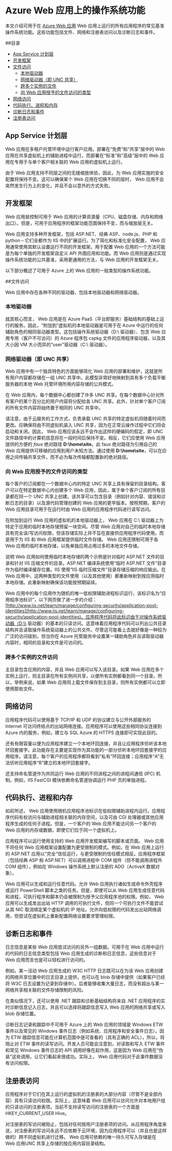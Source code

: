 <properties 
	pageTitle="Azure Web 应用上的操作系统功能" 
	description="了解可用于 Azure Web 应用上的 Web 应用的操作系统功能" 
	services="app-service\web" 
	documentationCenter="" 
	authors="cephalin" 
	manager="wpickett" 
	editor="mollybos"/>

<tags
	ms.service="web-sites"
	ms.date="09/29/2015"
	wacn.date="01/21/2016"/>

# Azure Web 应用上的操作系统功能 #

本文介绍可用于在 [Azure Web 应用](/documentation/services/web-sites/) Web 应用上运行的所有应用程序的常见基准操作系统功能。这些功能包括文件、网络和注册表访问以及诊断日志和事件。

##目录

* [App Service 计划层](#tiers)
* [开发框架](#developmentframeworks)
* [文件访问](#FileAccess)
	* [本地驱动器](#LocalDrives)
	* [网络驱动器（即 UNC 共享）](#NetworkDrives)
	* [跨多个实例的文件](#multipleinstances)
	* [向 Web 应用授予的文件访问的类型](#TypesOfFileAccess)
* [网络访问](#NetworkAccess)
* [代码执行、进程和内存](#Code)
* [诊断日志和事件](#Diagnostics)
* [注册表访问](#RegistryAccess)
<a id="tiers"></a>
## App Service 计划层

Web 应用在多租户托管环境中运行客户应用。部署在“免费”和“共享”层中的 Web 应用在共享虚拟机上的辅助进程中运行，而部署在“标准”和“高级”层中的 Web 应用在专用于与单个客户相关联的 Web 应用的虚拟机上运行。

由于 Web 应用支持不同层之间的无缝缩放体验，因此，为 Web 应用实施的安全配置将保持不变。这可以确保某个 Web 应用在切换不同的层时， Web 应用不会突然发生行为上的变化，并且不会以意外的方式失败。

<a id="developmentframeworks"></a>
## 开发框架

Web 应用层控制可用于 Web 应用的计算资源量（CPU、磁盘存储、内存和网络出口）。但是，可用于应用程序的框架功能范围保持不变，而与缩放层无关。

Web 应用支持多种开发框架，包括 ASP.NET、经典 ASP、node.js、PHP 和 python – 它们全都作为 IIS 中的扩展运行。为了简化和标准化安全配置， Web 应用通常使用其默认设置运行不同的开发框架。用于配置 Web 应用的一个方法可能是为每个单独的开发框架自定义 API 外围应用和功能。而 Web 应用则是通过实现操作系统功能的公共基准，采用更通用的方法，与 Web 应用的开发框架无关。

以下部分概述了可用于 Azure 上的 Web 应用的一般类型的操作系统功能。

<a id="FileAccess"></a>
##文件访问

Web 应用中存在各种不同的驱动器，包括本地驱动器和网络驱动器。

<a id="LocalDrives"></a>
### 本地驱动器

就其核心而言， Web 应用是在 Azure PaaS（平台即服务）基础结构的基础上运行的服务。因此，“附加到”虚拟机的本地驱动器是可用于在 Azure 中运行的任何辅助角色的相同驱动器类型。这包括操作系统驱动器（D:\\ 驱动器）、包含 Web 应用专用（客户不可访问）的 Azure 程序包 cspkg 文件的应用程序驱动器，以及其大小因 VM 大小而异的“user”驱动器（C:\\ 驱动器）。

<a id="NetworkDrives"></a>
### 网络驱动器（即 UNC 共享）

Web 应用中有一个独具特色的方面能够简化 Web 应用的部署和维护，这就是所有用户内容都存储在一组 UNC 共享中。此模型非常好地映射到具有多个负载平衡服务器的本地 Web 托管环境所用内容存储的公共模式。

在 Web 应用内，每个数据中心都创建了许多 UNC 共享。在每个数据中心针对所有客户的某个百分比的用户内容将分配给各 UNC 共享。此外，针对单个客户订阅的所有文件内容将始终置于相同的 UNC 共享中。

请注意，由于云服务的工作方式，负责承载 UNC 共享的特定虚拟机将随着时间而更改。应确保将由不同虚拟机装入 UNC 共享，因为在正常云操作过程中它们将会启动和关闭。因此， Web 应用应该永远不会作出这样的硬编码的假定，即 UNC 文件路径中的计算机信息将在一段时间后保持不变。相反，它们应使用 Web 应用提供的方便的 *faux* 绝对路径 **D:\\home\\site**。此 faux 绝对路径为引用自己的 Web 应用提供可移植的应用到用户未知方法。通过使用 **D:\\home\\site**，可以在应用之间传输共享文件，而不必为每次传输都配置新的绝对路径。

<a id="TypesOfFileAccess"></a>
### 向 Web 应用授予的文件访问的类型

每个客户的订阅都在一个数据中心内的特定 UNC 共享上具有保留的目录结构。客户可以在特定数据中心内创建多个 Web 应用，因此，属于单个客户订阅的所有目录都在同一个 UNC 共享上创建。该共享可以包含目录（例如针对内容、错误和诊断日志的目录）以及源代码管理创建的 Web 应用的更早版本。按照预期，客户的 Web 应用目录可用于在运行时由 Web 应用的应用程序代码进行读写访问。

在附加到运行 Web 应用的虚拟机的本地驱动器上， Web 应用在 C:\\ 驱动器上为特定于应用的临时本地存储预留一块空间。尽管 Web 应用对自己的临时本地存储具有完全读/写访问权限，但该存储实际上并不旨在直接供应用程序代码使用。而是用于为 IIS 和 Web 应用框架提供临时文件存储。 Web 应用还限制可用于各 Web 应用的临时本地存储，以免单独应用占用过多的本地文件存储。

说明 Web 应用如何使用临时本地存储的两个示例是针对临时 ASP.NET 文件的目录和针对 IIS 压缩文件的目录。ASP.NET 编译系统使用“临时 ASP.NET 文件”目录作为临时编译缓存位置。IIS 使用“IIS 临时压缩文件”目录存储压缩的响应输出。在 Web 应用中，这两种类型的文件使用（以及其他使用）都重新映射到按应用临时本地存储。此重新映射确保该功能按预期延续。

Web 应用中的每个应用作为随机的唯一低权限辅助进程标识运行，该标识名为“应用程序池标识”，以下网页做了进一步的介绍：[http://www.iis.net/learn/manage/configuring-security/application-pool-identities](http://www.iis.net/learn/manage/configuring-security/application-pool-identities)。应用程序代码将此标识由于对操作系统驱动器（D:\\ 驱动器）的基本的只读访问。这意味着应用程序代码可以列出公共目录结构并且读取操作系统驱动器上的公共文件。尽管这可能看上去就好像是一种较为广泛的访问级别，但当你在 Azure 托管服务中设置某一辅助角色并且读取驱动器内容时，相同的目录和文件是可访问的。

<a name="multipleinstances"></a>
### 跨多个实例的文件访问

主目录包含应用的内容，并且 Web 应用可以写入该目录。如果 Web 应用在多个实例上运行，则主目录在所有实例间共享，以便所有实例都看到同一个目录。所以，举例来说，如果 Web 应用将上载文件保存到主目录，则所有实例都可以立即使用那些文件。

<a id="NetworkAccess"></a>
## 网络访问
应用程序代码可以使用基于 TCP/IP 和 UDP 的协议建立与公开外部服务的 Internet 可访问终结点的出站网络连接。应用程序可以使用这些相同协议连接到 Azure 内的服务，例如，建立与 SQL Azure 的 HTTPS 连接即可实现此目的。

还有有限容量以便为应用程序建立一个本地环回连接，并且让应用程序侦听该本地环回套接字。此功能存在主要是实现作为其功能的一部分侦听本地环回套接字的应用程序。请注意，每个客户的应用程序都将看到“私有”环回连接；应用程序“A”无法侦听应用程序“B”建立的本地环回套接字。

还支持命名管道作为共同运行 Web 应用的不同进程之间的进程间通信 (IPC) 机制。例如，IIS FastCGI 模块依赖命名管道协调运行 PHP 页的单独进程。


<a id="Code"></a>
## 代码执行、进程和内存
如前所述， Web 应用使用随机应用程序池标识在低权限辅助进程内运行。应用程序代码有权访问与辅助进程相关联的内存空间，以及可由 CGI 处理器或其他应用程序生成的任何子进程。但是，一个客户的 Web 应用不能访问另一个客户的 Web 应用的内存或数据，即使它们位于同一个虚拟机上。

应用程序可以运行使用支持的 Web 应用开发框架编写的脚本或页面。 Web 应用不将任何 Web 应用框架设置配置为更受限制的模式。例如，在 Web 应用上运行的 ASP.NET 应用以“完全”信任运行，与更受限制的信任模式相反。应用程序框架（包括经典 ASP 和 ASP.NET）可以调用进程中 COM 组件（但不能调用进程外 COM 组件），例如在 Windows 操作系统上默认注册的 ADO（ActiveX 数据对象）。

Web 应用可以生成和运行任意代码。允许 Web 应用执行诸如生成命令外壳程序或运行 PowerShell 脚本之类的任务。但是，即使可以从 Web 应用生成任意代码和进程，可执行程序和脚本仍会被限制为授予父应用程序池的权限。例如， Web 应用可以生成发出出站 HTTP 调用的可执行文件，但同一个可执行文件不能尝试从其 NIC 取消绑定某个虚拟机的 IP 地址。允许向低权限的代码发出出站网络调用，但尝试在虚拟机上重新配置网络设置要求管理权限。


<a id="Diagnostics"></a>
## 诊断日志和事件
日志信息是某些 Web 应用尝试访问的另外一组数据。可用于在 Web 应用中运行的代码的日志信息类型包括 Web 应用生成的诊断和日志信息，这些信息对于 Web 应用而言也是可以轻松进行访问的。

例如，某一活动 Web 应用生成的 W3C HTTP 日志既可以在为该 Web 应用创建的网络共享位置中的日志目录上提供，也可以在 blob 存储中提供（如果客户已经将 W3C 日志设置为记录到存储中）。后者能够收集大量日志，而没有超出与某一网络共享相关联的文件存储限制的风险。

在类似情况下，还可以使用 .NET 跟踪和诊断基础结构将来自 .NET 应用程序的实时诊断信息记入日志，并且可以选择将跟踪信息写入 Web 应用的网络共享或写入 blob 存储位置。

诊断日志记录和跟踪中不可用于 Azure 上的 Web 应用的领域是 Windows ETW 事件以及常见的 Windows 事件日志（例如系统、应用程序和安全事件日志）。因为 ETW 跟踪信息可能在计算机范围中是可查看的（具有正确的 ACL），所以，将阻止对 ETW 事件的读写访问。开发人员可能会注意到，对读取和写入 ETW 事件和常见 Windows 事件日志的 API 调用好像在起作用，这是因为 Web 应用在“伪装”这些调用，让它们看起来很成功。实际上， Web 应用代码对于此事件数据没有访问权限。

<a id="RegistryAccess"></a>
## 注册表访问
应用程序对于它们在其上运行的虚拟机的注册表的大部分内容（尽管不是全部内容）具有只读访问权限。实际上，这意味着 Web 应用可以访问允许对本地用户组的只读访问的注册表项。当前不支持读写访问的注册表的一个方面是 HKEY\_CURRENT\_USER Hive。

对注册表的写访问被阻止，包括对任何按用户注册表项的访问。从应用程序角度来说，对注册表的写访问永远不应依赖于云环境，因为应用程序可以（并且也是这样做的）跨不同虚拟机进行迁移。 Web 应用可依赖的唯一持久可写入存储是在 Web 应用UNC 共享上存储的按应用内容目录结构。

<!---HONumber=79-->